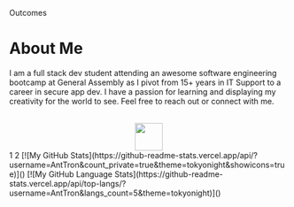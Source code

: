 Outcomes

<h1>About Me</h1>
<p>I am a full stack dev student attending an awesome software engineering bootcamp at General Assembly as I pivot from 15+ years in IT Support to a career in secure app dev. I have a passion for learning and displaying my creativity for the world to see. Feel free to reach out or connect with me.</p>
<br>

<center>
<a href="https://linkedin.com/in/ant-tron" target="_blank" rel="noreferrer noopener"><img src="https://user-images.githubusercontent.com/102558165/162779338-58b059ec-432c-4b8d-8114-226f836ba479.jpg" height="50" width="50"></a>

</center>
1
2
[![My GitHub Stats](https://github-readme-stats.vercel.app/api/?username=AntTron&count_private=true&theme=tokyonight&showicons=true)]()
[![My GitHub Language Stats](https://github-readme-stats.vercel.app/api/top-langs/?username=AntTron&langs_count=5&theme=tokyonight)]()
